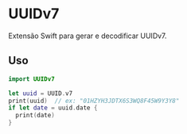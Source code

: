 # UUIDv7

Extensão Swift para gerar e decodificar UUIDv7.

## Uso

```swift
import UUIDv7

let uuid = UUID.v7
print(uuid)  // ex: "01HZYH3JDTX6S3WQ8F45W9Y3Y8"
if let date = uuid.date {
  print(date)
}
